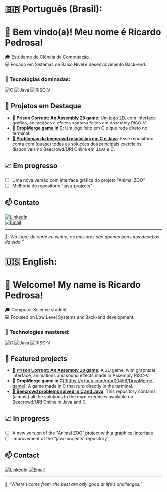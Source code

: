 # 🇧🇷 Português (Brasil):

# 👋 Bem vindo(a)! Meu nome é Ricardo Pedrosa!

🎓 Estudante de Ciência da Computação.<br>
💻 Focado em Sistemas de Baixo Nível e desenvolvimento Back-end.  

### 🧠 Tecnologias dominadas:

![C](https://img.shields.io/badge/C-00599C?style=flat-square&logo=c&logoColor=white)
![Java](https://img.shields.io/badge/Java-007396?style=flat-square&logo=openjdk&logoColor=white)
![RISC-V](https://img.shields.io/badge/RISC--V-000000?style=flat-square&logo=riscv&logoColor=white)

## 🚀 Projetos em Destaque

- [🔗 **Prison Corrupt: An Assembly 2D game**](https://github.com/rgbr00456/Prison-Corrupt): Um jogo 2D, com interface gráfica, animações e efeitos sonoros feitos em Assembly RISC-V.
- [🔗 **DropMerge game in C**](https://github.com/rgbr00456/DropMerge-game): Um jogo feito em C e que roda direto no terminal. 
- [🔗 **Problemas do beecrowd resolvidos em C e Java**](https://github.com/rgbr00456/Beecrowd-Solutions): Esse repositório conta com (quase) todas as soluções dos principais exercícios disponíveis no Beecrowd/URI Online em Java e C.

## 📈 Em progresso

- [ ] Uma nova versão com interface gráfica do projeto "Animal ZOO"  
- [ ] Melhoria do repositório "java-projects"  

## 📫 Contato

[![LinkedIn](https://img.shields.io/badge/LinkedIn-0077B5?style=for-the-badge&logo=linkedin&logoColor=white)](www.linkedin.com/in/ricardo-pedrosa-39299833a)  
[![Email](https://img.shields.io/badge/E--mail-D14836?style=for-the-badge&logo=gmail&logoColor=white)](rpramos2005@gmail.com)

---

💬 *“No lugar de onde eu venho, os melhores são apenas bons nos desafios da vida.”*

# 🇺🇸 English:

# 👋 Welcome! My name is Ricardo Pedrosa!

🎓 Computer Science student.<br>
💻 Focused on Low Level Systems and Back-end development.

### 🧠 Technologies mastered:

![C](https://img.shields.io/badge/C-00599C?style=flat-square&logo=c&logoColor=white)
![Java](https://img.shields.io/badge/Java-007396?style=flat-square&logo=openjdk&logoColor=white)
![RISC-V](https://img.shields.io/badge/RISC--V-000000?style=flat-square&logo=riscv&logoColor=white)

## 🚀 Featured projects

- [🔗 **Prison Corrupt: An Assembly 2D game**](https://github.com/rgbr00456/Prison-Corrupt): A 2D game, with graphical interface, animations and sound effects made in Assembly RISC-V.
- 🔗 **DropMerge game in C**](https://github.com/rgbr00456/DropMerge-game): A game made in C that runs directly in the terminal. 
- [🔗 **Beecrowd problems solved in C and Java**](https://github.com/rgbr00456/Beecrowd-Solutions): This repository contains (almost) all the solutions to the main exercises available on Beecrowd/URI Online in Java and C.

## 📈 In progress

- [ ] A new version of the "Animal ZOO" project with a graphical interface  
- [ ] Improvement of the "java-projects" repository  

## 📫 Contact

[![LinkedIn](https://img.shields.io/badge/LinkedIn-0077B5?style=for-the-badge&logo=linkedin&logoColor=white)](www.linkedin.com/in/ricardo-pedrosa-39299833a) 
[![Email](https://img.shields.io/badge/E--mail-D14836?style=for-the-badge&logo=gmail&logoColor=white)](rpramos2005@gmail.com)

---

💬 *“Where I come from, the best are only good at life's challenges.”*
